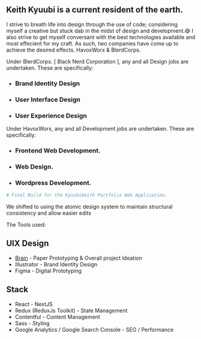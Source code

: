 ## Keith Kyuubi is a current resident of the earth.

I strive to breath life into design through the use of code; considering myself a creative but stuck dab in the midst of design and development.😅
I also strive to get myself conversant with the best technologies available and most effecient for my craft. As such, two companies have come up to achieve the desired effects. HavoxWorx & BlerdCorps.

Under BlerdCorps. [ Black Nerd Corporation ], any and all Design jobs are undertaken. These are specifically:

- ### Brand Identity Design

- ### User Interface Design

- ### User Experience Design

Under HavoxWorx, any and all Development jobs are undertaken. These are specifically:

- ###  Frontend Web Development.

- ###  Web Design.

- ###  Wordpress Development.

```bash
# Final Build for the KyuubiKeith Portfolio Web Application.
```

We shifted to using the atomic design system to maintain structural consistency and allow easier edits

The Tools used:

## UIX Design

- [Brain](https://kyuubikeith.vercel.app) - Paper Prototyping & Overall project Ideation
- Illustrator - Brand Identity Design
- Figma - Digital Prototyping

## Stack

- React - NextJS
- Redux (ReduxJs Toolkit) - State Management
- Contentful - Content Management
- Sass - Styling
- Google Analytics / Google Search Console - SEO / Performance
